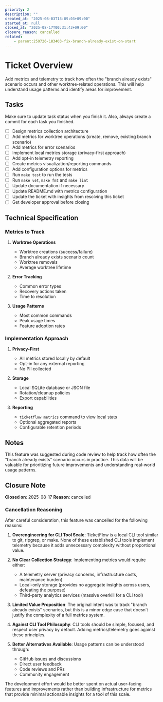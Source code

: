 ```yaml
---
priority: 2
description: ""
created_at: "2025-08-03T13:09:03+09:00"
started_at: null
closed_at: "2025-08-17T00:31:43+09:00"
closure_reason: cancelled
related:
    - parent:250726-183403-fix-branch-already-exist-on-start
---
```


# Ticket Overview

Add metrics and telemetry to track how often the "branch already exists" scenario occurs and other worktree-related operations. This will help understand usage patterns and identify areas for improvement.

## Tasks
Make sure to update task status when you finish it. Also, always create a commit for each task you finished.

- [ ] Design metrics collection architecture
- [ ] Add metrics for worktree operations (create, remove, existing branch scenario)
- [ ] Add metrics for error scenarios
- [ ] Implement local metrics storage (privacy-first approach)
- [ ] Add opt-in telemetry reporting
- [ ] Create metrics visualization/reporting commands
- [ ] Add configuration options for metrics
- [ ] Run `make test` to run the tests
- [ ] Run `make vet`, `make fmt` and `make lint`
- [ ] Update documentation if necessary
- [ ] Update README.md with metrics configuration
- [ ] Update the ticket with insights from resolving this ticket
- [ ] Get developer approval before closing

## Technical Specification

### Metrics to Track
1. **Worktree Operations**
   - Worktree creations (success/failure)
   - Branch already exists scenario count
   - Worktree removals
   - Average worktree lifetime

2. **Error Tracking**
   - Common error types
   - Recovery actions taken
   - Time to resolution

3. **Usage Patterns**
   - Most common commands
   - Peak usage times
   - Feature adoption rates

### Implementation Approach
1. **Privacy-First**
   - All metrics stored locally by default
   - Opt-in for any external reporting
   - No PII collected

2. **Storage**
   - Local SQLite database or JSON file
   - Rotation/cleanup policies
   - Export capabilities

3. **Reporting**
   - `ticketflow metrics` command to view local stats
   - Optional aggregated reports
   - Configurable retention periods

## Notes

This feature was suggested during code review to help track how often the "branch already exists" scenario occurs in practice. This data will be valuable for prioritizing future improvements and understanding real-world usage patterns.

## Closure Note
**Closed on**: 2025-08-17
**Reason**: cancelled

### Cancellation Reasoning

After careful consideration, this feature was cancelled for the following reasons:

1. **Overengineering for CLI Tool Scale**: TicketFlow is a local CLI tool similar to git, ripgrep, or make. None of these established CLI tools implement telemetry because it adds unnecessary complexity without proportional value.

2. **No Clear Collection Strategy**: Implementing metrics would require either:
   - A telemetry server (privacy concerns, infrastructure costs, maintenance burden)
   - Local-only storage (provides no aggregate insights across users, defeating the purpose)
   - Third-party analytics services (massive overkill for a CLI tool)

3. **Limited Value Proposition**: The original intent was to track "branch already exists" scenarios, but this is a minor edge case that doesn't justify the complexity of a full metrics system.

4. **Against CLI Tool Philosophy**: CLI tools should be simple, focused, and respect user privacy by default. Adding metrics/telemetry goes against these principles.

5. **Better Alternatives Available**: Usage patterns can be understood through:
   - GitHub issues and discussions
   - Direct user feedback
   - Code reviews and PRs
   - Community engagement

The development effort would be better spent on actual user-facing features and improvements rather than building infrastructure for metrics that provide minimal actionable insights for a tool of this scale.
